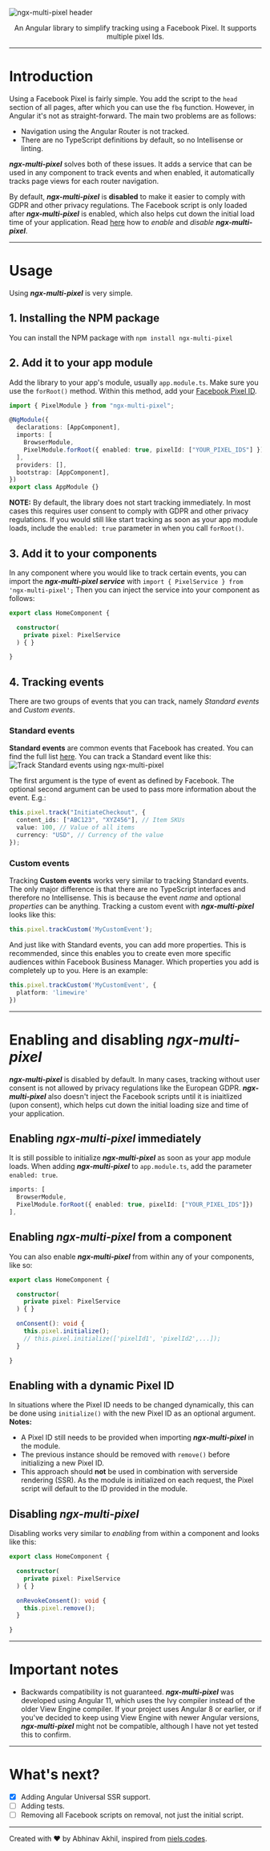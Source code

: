 ![ngx-multi-pixel header](https://repository-images.githubusercontent.com/315121543/bd67de80-2d1b-11eb-92b9-05272a615364)

<p align="center">
An Angular library to simplify tracking using a Facebook Pixel. It supports multiple pixel Ids.
</p>

---

# Introduction

Using a Facebook Pixel is fairly simple. You add the script to the `head` section of all pages, after which you can use the `fbq` function. However, in Angular it's not as straight-forward. The main two problems are as follows:

- Navigation using the Angular Router is not tracked.
- There are no TypeScript definitions by default, so no Intellisense or linting.

**_ngx-multi-pixel_** solves both of these issues. It adds a service that can be used in any component to track events and when enabled, it automatically tracks page views for each router navigation.

By default, **_ngx-multi-pixel_** is **disabled** to make it easier to comply with GDPR and other privacy regulations. The Facebook script is only loaded after **_ngx-multi-pixel_** is enabled, which also helps cut down the initial load time of your application. Read [here](#enabling) how to _enable_ and _disable_ **_ngx-multi-pixel_**.

---

# Usage

Using **_ngx-multi-pixel_** is very simple.

## 1. Installing the NPM package

You can install the NPM package with `npm install ngx-multi-pixel`

## 2. Add it to your app module

Add the library to your app's module, usually `app.module.ts`. Make sure you use the `forRoot()` method. Within this method, add your [Facebook Pixel ID](https://www.facebook.com/business/help/952192354843755).

```typescript
import { PixelModule } from "ngx-multi-pixel";

@NgModule({
  declarations: [AppComponent],
  imports: [
    BrowserModule,
    PixelModule.forRoot({ enabled: true, pixelId: ["YOUR_PIXEL_IDS"] }),
  ],
  providers: [],
  bootstrap: [AppComponent],
})
export class AppModule {}
```

**NOTE:** By default, the library does not start tracking immediately. In most cases this requires user consent to comply with GDPR and other privacy regulations. If you would still like start tracking as soon as your app module loads, include the `enabled: true` parameter in when you call `forRoot()`.

## 3. Add it to your components

In any component where you would like to track certain events, you can import the **_ngx-multi-pixel service_** with `import { PixelService } from 'ngx-multi-pixel';`
Then you can inject the service into your component as follows:

```TypeScript
export class HomeComponent {

  constructor(
    private pixel: PixelService
  ) { }

}
```

## 4. Tracking events

There are two groups of events that you can track, namely _Standard events_ and _Custom events_.

### Standard events

**Standard events** are common events that Facebook has created. You can find the full list [here](https://developers.facebook.com/docs/facebook-pixel/reference). You can track a Standard event like this:
![Track Standard events using ngx-multi-pixel](https://storage.googleapis.com/nielskersic/static-images/github/ngx-multi-pixel-track-large.gif)

The first argument is the type of event as defined by Facebook. The optional second argument can be used to pass more information about the event. E.g.:

```typescript
this.pixel.track("InitiateCheckout", {
  content_ids: ["ABC123", "XYZ456"], // Item SKUs
  value: 100, // Value of all items
  currency: "USD", // Currency of the value
});
```

### Custom events

Tracking **Custom events** works very similar to tracking Standard events. The only major difference is that there are no TypeScript interfaces and therefore no Intellisense. This is because the event _name_ and optional _properties_ can be anything. Tracking a custom event with **_ngx-multi-pixel_** looks like this:

```TypeScript
this.pixel.trackCustom('MyCustomEvent');
```

And just like with Standard events, you can add more properties. This is recommended, since this enables you to create even more specific audiences within Facebook Business Manager. Which properties you add is completely up to you. Here is an example:

```TypeScript
this.pixel.trackCustom('MyCustomEvent', {
  platform: 'limewire'
})
```

---

# Enabling and disabling **_ngx-multi-pixel_** <a name="enabling"></a>

**_ngx-multi-pixel_** is disabled by default. In many cases, tracking without user consent is not allowed by privacy regulations like the European GDPR. **_ngx-multi-pixel_** also doesn't inject the Facebook scripts until it is iniaitlized (upon consent), which helps cut down the initial loading size and time of your application.

## Enabling **_ngx-multi-pixel_** immediately

It is still possible to initialize **_ngx-multi-pixel_** as soon as your app module loads.
When adding **_ngx-multi-pixel_** to `app.module.ts`, add the parameter `enabled: true`.

```TypeScript
imports: [
  BrowserModule,
  PixelModule.forRoot({ enabled: true, pixelId: ["YOUR_PIXEL_IDS"]})
],
```

## Enabling **_ngx-multi-pixel_** from a component

You can also enable **_ngx-multi-pixel_** from within any of your components, like so:

```TypeScript
export class HomeComponent {

  constructor(
    private pixel: PixelService
  ) { }

  onConsent(): void {
    this.pixel.initialize();
    // this.pixel.initialize(['pixelId1', 'pixelId2',...]);
  }

}
```

## Enabling with a dynamic Pixel ID

In situations where the Pixel ID needs to be changed dynamically, this can be done using `initialize()` with the new Pixel ID as an optional argument.
**Notes:**

- A Pixel ID still needs to be provided when importing **_ngx-multi-pixel_** in the module.
- The previous instance should be removed with `remove()` before initializing a new Pixel ID.
- This approach should **not** be used in combination with serverside rendering (SSR). As the module is initialized on each request, the Pixel script will default to the ID provided in the module.

## Disabling **_ngx-multi-pixel_**

Disabling works very similar to _enabling_ from within a component and looks like this:

```TypeScript
export class HomeComponent {

  constructor(
    private pixel: PixelService
  ) { }

  onRevokeConsent(): void {
    this.pixel.remove();
  }

}
```

---

# Important notes

- Backwards compatibility is not guaranteed. **_ngx-multi-pixel_** was developed using Angular 11, which uses the Ivy compiler instead of the older View Engine compiler. If your project uses Angular 8 or earlier, or if you've decided to keep using View Engine with newer Angular versions, **_ngx-multi-pixel_** might not be compatible, although I have not yet tested this to confirm.

---

# What's next?

- [x] Adding Angular Universal SSR support.
- [ ] Adding tests.
- [ ] Removing all Facebook scripts on removal, not just the initial script.

---

Created with ❤️ by Abhinav Akhil, inspired from [niels.codes](https://niels.codes).
